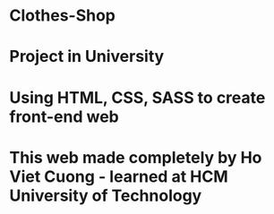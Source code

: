 # Clothes-Shop
# Project in University
# Using HTML, CSS, SASS to create front-end web
# This web made completely by Ho Viet Cuong - learned at HCM University of Technology
